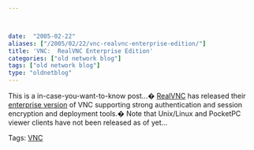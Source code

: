 ```yaml
---



date:  "2005-02-22"
aliases: ["/2005/02/22/vnc-realvnc-enterprise-edition/"]
title: 'VNC:  RealVNC Enterprise Edition'
categories: ["old network blog"]
tags: ["old network blog"]
type: "oldnetblog"
---
```

This is a in-case-you-want-to-know post&#8230;� <a href="http://www.realvnc.com"> RealVNC</a> has released their <a href="http://www.realvnc.com/products/enterprise/">enterprise version</a> of VNC supporting strong authentication and session encryption and deployment tools.�  Note that Unix/Linux and PocketPC viewer clients have not been released as of yet&#8230;


Tags: <a href="http://technorati.com/tag/VNC" title="See the Technorati tag page for 'VNC'." rel="tag">VNC</a>


